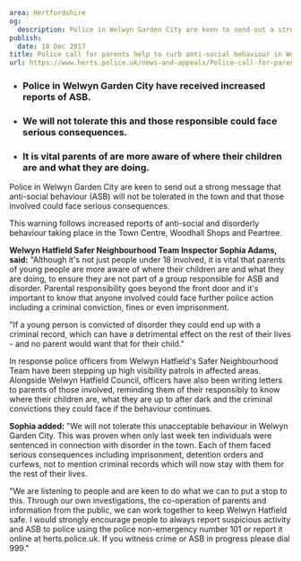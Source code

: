 ```yaml
area: Hertfordshire
og:
  description: Police in Welwyn Garden City are keen to send out a strong message that anti-social behaviour (ASB) will not be tolerated in the town and that those involved could face serious consequences.
publish:
  date: 18 Dec 2017
title: Police call for parents help to curb anti-social behaviour in Welwyn Garden City
url: https://www.herts.police.uk/news-and-appeals/Police-call-for-parents-help-to-curb-anti-social-behaviour-in-welwyngardencity-1321B
```

* ### Police in Welwyn Garden City have received increased reports of ASB.

 * ### We will not tolerate this and those responsible could face serious consequences.

 * ### It is vital parents of are more aware of where their children are and what they are doing.

Police in Welwyn Garden City are keen to send out a strong message that anti-social behaviour (ASB) will not be tolerated in the town and that those involved could face serious consequences.

This warning follows increased reports of anti-social and disorderly behaviour taking place in the Town Centre, Woodhall Shops and Peartree.

**Welwyn Hatfield Safer Neighbourhood Team Inspector Sophia Adams, said:** "Although it's not just people under 18 involved, it is vital that parents of young people are more aware of where their children are and what they are doing, to ensure they are not part of a group responsible for ASB and disorder. Parental responsibility goes beyond the front door and it's important to know that anyone involved could face further police action including a criminal conviction, fines or even imprisonment.

"If a young person is convicted of disorder they could end up with a criminal record, which can have a detrimental effect on the rest of their lives - and no parent would want that for their child."

In response police officers from Welwyn Hatfield's Safer Neighbourhood Team have been stepping up high visibility patrols in affected areas. Alongside Welwyn Hatfield Council, officers have also been writing letters to parents of those involved, reminding them of their responsibly to know where their children are, what they are up to after dark and the criminal convictions they could face if the behaviour continues.

**Sophia added:** "We will not tolerate this unacceptable behaviour in Welwyn Garden City. This was proven when only last week ten individuals were sentenced in connection with disorder in the town. Each of them faced serious consequences including imprisonment, detention orders and curfews, not to mention criminal records which will now stay with them for the rest of their lives.

"We are listening to people and are keen to do what we can to put a stop to this. Through our own investigations, the co-operation of parents and information from the public, we can work together to keep Welwyn Hatfield safe. I would strongly encourage people to always report suspicious activity and ASB to police using the police non-emergency number 101 or report it online at herts.police.uk. If you witness crime or ASB in progress please dial 999."
